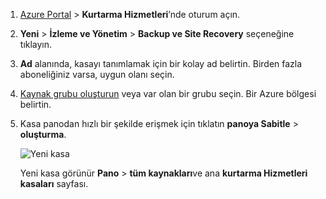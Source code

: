 
1. [Azure Portal](https://portal.azure.com) > **Kurtarma Hizmetleri**’nde oturum açın.
2. **Yeni** > **İzleme ve Yönetim** > **Backup ve Site Recovery** seçeneğine tıklayın.
3. **Ad** alanında, kasayı tanımlamak için bir kolay ad belirtin. Birden fazla aboneliğiniz varsa, uygun olanı seçin.
4. [Kaynak grubu oluşturun](../articles/azure-resource-manager/resource-group-template-deploy-portal.md) veya var olan bir grubu seçin. Bir Azure bölgesi belirtin. 
5. Kasa panodan hızlı bir şekilde erişmek için tıklatın **panoya Sabitle** > **oluşturma**.

   ![Yeni kasa](./media/site-recovery-create-vault/new-vault-settings.png)

   Yeni kasa görünür **Pano** > **tüm kaynakları**ve ana **kurtarma Hizmetleri kasaları** sayfası.

